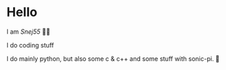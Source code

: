 # Hello
I am *Snej55* 🐱‍👤

I do coding stuff

I do mainly python, but also some c & c++ and some stuff with sonic-pi. 🐍
